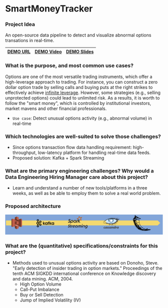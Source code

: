 # SmartMoneyTracker

### Project Idea 
An open-source data pipeline to detect and visualize abnormal options transations in real-time.

| [DEMO URL]        | [DEMO Video]           | [DEMO Slides]  |
| ------------- |:-------------:| -----:|


### What is the purpose, and most common use cases?
Options are one of the most versatile trading instruments, which offer a high-leverage approach to trading. For instance, you can construct a zero dollar option trade by selling calls and buying puts at the right strikes to effectively achieve [infinite leverage]. However, some strategies (e.g., selling unprotected options) could lead to unlimited risk. As a results, it is worth to follow the "smart money", which is controlled by institutional investors, market mavens and other financial professionals. 
 * `Use case`: Detect unusual options activity (e.g., abnormal volume) in real-time

### Which technologies are well-suited to solve those challenges? 
 * Since options transaction flow data handling requirement: high-throughput, low-latency platform for handling real-time data feeds. 
 * Proposed solution: Kafka + Spark Streaming

### What are the primary engineering challenges? Why would a Data Engineering Hiring Manager care about this project?
 * Learn and understand a number of new tools/platforms in a three weeks, as well as be able to employ them to solve a real world problem.

### Proposed architecture
![alt text](image/flow_chart1.png "Proposed architecture")

### What are the (quantitative) specifications/constraints for this project?
 * Methods used to unusual options activity are based on Donoho, Steve. "Early detection of insider trading in option markets." Proceedings of the tenth ACM SIGKDD international conference on Knowledge discovery and data mining. ACM, 2004.
   * High Option Volume
   * Call-Put Imbalance
   * Buy or Sell Detection 
   * Jump of Implied Volatility (IV)

[infinite leverage]: <https://www.quora.com/How-much-leverage-can-I-expect-from-an-options-trade>

[DEMO URL]:<http://34.210.127.237/>
[DEMO Video]:<https://www.youtube.com/watch?v=mJukqayAOfQ>
[DEMO Slides]:<(https://docs.google.com/presentation/d/1rmPZ3yn8v1wVPmQpO3PrXiSrp4Whpdf9j-Li9xx3UVQ/edit?usp=sharing>
